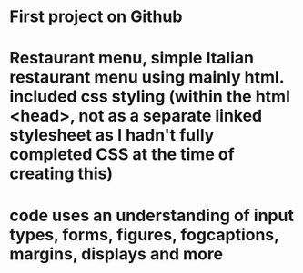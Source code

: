 # First project on Github 

# Restaurant menu, simple Italian restaurant menu using mainly html. included css styling (within the html &lt;head>, not as a separate linked stylesheet as I hadn't fully completed CSS at the time of creating this) 

# code uses an understanding of input types, forms, figures, fogcaptions, margins, displays and more
